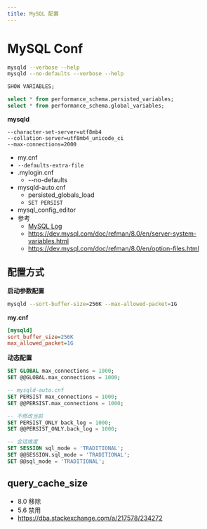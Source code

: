 ```yaml
---
title: MySQL 配置
---
```


# MySQL Conf

```bash
mysqld --verbose --help
mysqld --no-defaults --verbose --help
```

```sql
SHOW VARIABLES;

select * from performance_schema.persisted_variables;
select * from performance_schema.global_variables;
```

**mysqld**

```
--character-set-server=utf8mb4
--collation-server=utf8mb4_unicode_ci
--max-connections=2000
```

- my.cnf
- `--defaults-extra-file`
- .mylogin.cnf
  - --no-defaults
- mysqld-auto.cnf
  - persisted_globals_load
  - `SET PERSIST`
- mysql_config_editor
- 参考
  - [MySQL Log](./mysql-log.md)
  - https://dev.mysql.com/doc/refman/8.0/en/server-system-variables.html
  - https://dev.mysql.com/doc/refman/8.0/en/option-files.html


## 配置方式

**启动参数配置**

```bash
mysqld --sort-buffer-size=256K --max-allowed-packet=1G
```

**my.cnf**

```ini
[mysqld]
sort_buffer_size=256K
max_allowed_packet=1G
```

**动态配置**

```sql
SET GLOBAL max_connections = 1000;
SET @@GLOBAL.max_connections = 1000;

-- mysqld-auto.cnf
SET PERSIST max_connections = 1000;
SET @@PERSIST.max_connections = 1000;

-- 不修改当前
SET PERSIST_ONLY back_log = 1000;
SET @@PERSIST_ONLY.back_log = 1000;

-- 会话维度
SET SESSION sql_mode = 'TRADITIONAL';
SET @@SESSION.sql_mode = 'TRADITIONAL';
SET @@sql_mode = 'TRADITIONAL';
```


## query_cache_size

- 8.0 移除
- 5.6 禁用
- https://dba.stackexchange.com/a/217578/234272
